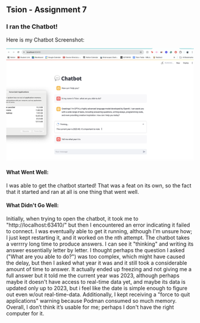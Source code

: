 ## Tsion - Assignment 7

### I ran the Chatbot!

Here is my Chatbot Screenshot:

![Tsion's Screenshot](./images/tsion-screenshot.png)



#### What Went Well:

I was able to get the chatbot started! That was a feat on its own, so the fact that it started and ran at all is one thing that went well.


#### What Didn't Go Well:

Initially, when trying to open the chatbot, it took me to "http://localhost:63410/" but then I encountered an error indicating it failed to connect. I was eventually able to get it running, although I'm unsure how; I just kept restarting it, and it worked on the nth attempt. The chatbot takes a verrrry long time to produce answers. I can see it "thinking" and writing its answer essentially letter by letter. I thought perhaps the question I asked ("What are you able to do?") was too complex, which might have caused the delay, but then I asked what year it was and it still took a considerable amount of time to answer. It actually ended up freezing and not giving me a full answer but it told me the current year was 2023, although perhaps maybe it doesn't have access to real-time data yet, and maybe its data is updated only up to 2023, but i feel like the date is simple enough to figure out even w/out real-time-data. Additionally, I kept receiving a "force to quit applications" warning because Podman consumed so much memory. ​Overall, I don’t think it’s usable for me; perhaps I don't have the right computer for it.​

